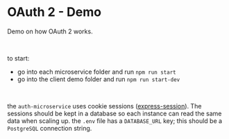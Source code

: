 # OAuth 2 - Demo

Demo on how OAuth 2 works.

<br/>

to start:

- go into each microservice folder and run `npm run start`
- go into the client demo folder and run `npm run start-dev`

<br/>

the `auth-microservice` uses cookie sessions (<a href="https://www.npmjs.com/package/express-session">express-session</a>). The sessions should be kept in a database so each instance can read the same data when scaling up.
the `.env` file has a `DATABASE_URL` key; this should be a `PostgreSQL` connection string.